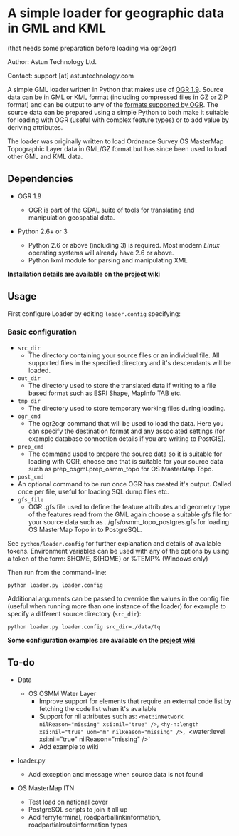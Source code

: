 # A simple loader for geographic data in GML and KML #
(that needs some preparation before loading via ogr2ogr)

Author: Astun Technology Ltd.

Contact: support [at] astuntechnology.com

A simple GML loader written in Python that makes use of [OGR 1.9](http://www.gdal.org/ogr/). Source data can be in GML or KML format (including compressed files in GZ or ZIP format) and can be output to any of the [formats supported by OGR](http://www.gdal.org/ogr/ogr_formats.html). The source data can be prepared using a simple Python to both make it suitable for loading with OGR (useful with complex feature types) or to add value by deriving attributes.

The loader was originally written to load Ordnance Survey OS MasterMap Topographic Layer data in GML/GZ format but has since been used to load other GML and KML data.

## Dependencies ##

* OGR 1.9
  * OGR is part of the [GDAL](http://www.gdal.org/ogr/) suite of tools for translating and manipulation geospatial data.

* Python 2.6+ or 3
  * Python 2.6 or above (including 3) is required. Most modern *Linux* operating systems will already have 2.6 or above.
  * Python lxml module for parsing and manipulating XML

__Installation details are available on the [project wiki](https://github.com/AstunTechnology/Loader/wiki)__

## Usage ##

First configure Loader by editing `loader.config` specifying:

### Basic configuration ###

* `src_dir`
  * The directory containing your source files or an individual file. All supported files in the specified directory and it's descendants will be loaded.
* `out_dir`
  * The directory used to store the translated data if writing to a file based format such as ESRI Shape, MapInfo TAB etc.
* `tmp_dir`
  * The directory used to store temporary working files during loading.
* `ogr_cmd`
  * The ogr2ogr command that will be used to load the data. Here you can specify the destination format and any associated settings (for example database connection details if you are writing to PostGIS).
* `prep_cmd`
  * The command used to prepare the source data so it is suitable for loading with OGR, choose one that is suitable for your source data such as prep_osgml.prep_osmm_topo for OS MasterMap Topo.
* `post_cmd`
 * An optional command to be run once OGR has created it's output. Called once per file, useful for loading SQL dump files etc.
* `gfs_file`
  * OGR .gfs file used to define the feature attributes and geometry type of the features read from the GML again choose a suitable gfs file for your source data such as ../gfs/osmm_topo_postgres.gfs for loading OS MasterMap Topo in to PostgreSQL.

See `python/loader.config` for further explanation and details of available tokens. Environment variables can be used with any of the options by using a token of the form: $HOME, ${HOME} or %TEMP% (Windows only)

Then run from the command-line:

    python loader.py loader.config

Additional arguments can be passed to override the values in the config file (useful when running more than one instance of the loader) for example to specify a different source directory (`src_dir`):

    python loader.py loader.config src_dir=./data/tq

__Some configuration examples are available on the [project wiki](https://github.com/AstunTechnology/Loader/wiki)__

## To-do ##

* Data
    * OS OSMM Water Layer
        * Improve support for elements that require an external code list by fetching the code list when it's available
        * Support for nil attributes such as: `<net:inNetwork nilReason="missing" xsi:nil="true" />`, `<hy-n:length xsi:nil="true" uom="m" nilReason="missing" />, `<water:level xsi:nil="true" nilReason="missing" />`
        * Add example to wiki

* loader.py
    * Add exception and message when source data is not found

* OS MasterMap ITN
    * Test load on national cover
    * PostgreSQL scripts to join it all up
    * Add ferryterminal, roadpartiallinkinformation, roadpartialrouteinformation types
